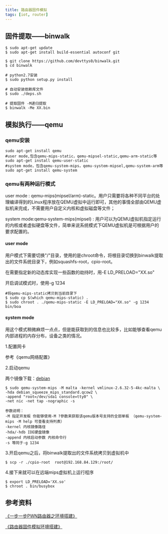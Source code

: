 ```yaml
---
title: 路由器固件模拟
tags: [iot, router]
---
```


## 固件提取——binwalk

```shell
$ sudo apt-get update
$ sudo apt-get install build-essential autoconf git

$ git clone https://github.com/devttys0/binwalk.git
$ cd binwalk

# python2.7安装
$ sudo python setup.py install

# 自动安装依赖库文件
$ sudo ./deps.sh

# 提取固件 -M递归提取
$ binwalk -Me XX.bin
```

## 模拟执行——qemu

### qemu安装

```shell
sudo apt-get install qemu 
#user mode,包含qemu-mips-static，qemu-mipsel-static,qemu-arm-static等
sudo apt-get install qemu-user-static
#system mode，包含qemu-system-mips，qemu-system-mipsel,qemu-system-arm等
sudo apt-get install qemu-system
```

### qemu有两种运行模式

user mode : qemu-mips(mipsel/arm)-static。用户只需要将各种不同平台的处理编译得到的Linux程序放在QEMU虚拟中运行即可，其他的事情全部由QEMU虚拟机来完成，不需要用户自定义内核和虚拟磁盘等文件；

system mode:qemu-system-mips(mipsel) : 用户可以为QEMU虚拟机指定运行的内核或者虚拟硬盘等文件，简单来说系统模式下QEMU虚拟机是可根据用户的要求配置的。

#### user mode

用户模式下需要切换"/"目录，使用的是chroot命令，将根目录切换到binwalk提取出的文件系统目录下，例如squashfs-root，cpio-root。

在需要指定新的动态库实现一些函数的劫持时，用-E LD_PRELOAD="XX.so"

开启调试模式时，使用-g 1234

```shell
#将qemu-mips-static拷贝到当前目录下
$ sudo cp $(which qemu-mips-static) .
$ sudo chroot . ./qemu-mips-static -E LD_PRELOAD="XX.so" -g 1234 bin/boa
```

#### system mode

用这个模式稍微麻烦一点点，但是能获取到的信息也比较多，比如能够查看qemu内部进程的内存分布，设备之类的情况。

1.配置网卡

参考《qemu网络配置》

2.启动qemu

两个镜像下载：[debian](https://people.debian.org/~aurel32/qemu/mips/)

```shell
$ sudo qemu-system-mips -M malta -kernel vmlinux-2.6.32-5-4kc-malta \
-hda debian_squeeze_mips_standard.qcow2 \
-append "root=/dev/sda1 console=tty0" \
-net nic -net tap -nographic -s

参数说明：
-M 指定开发板 你能够使用-M ?參数来获取该qemu版本号支持的全部单板 （qemu-system-mips -M help 可查看支持列表）
-kernel 内核镜像路径
-hda/-hdb IDE硬盘镜像
-append 内核启动参数 内核命令行
-s 等同于-g 1234
```

3.开启qemu之后，将binwalk提取出的文件系统拷贝到虚拟机中

```shell
$ scp -r ./cpio-root  root@192.168.84.129:/root/
```

4.接下来就可以在远端mips虚拟机上运行程序

```shell
$ export LD_PRELOAD='XX.so'
$ chroot . bin/busybox
```

## 参考资料

[《一步一步PWN路由器之环境搭建》](https://xz.aliyun.com/t/1508)

[《路由器固件模拟环境搭建》](https://xz.aliyun.com/t/5697)

